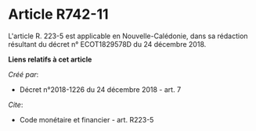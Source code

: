 # Article R742-11

L'article R. 223-5 est applicable en Nouvelle-Calédonie, dans sa rédaction résultant du décret n° ECOT1829578D du 24 décembre
2018.

**Liens relatifs à cet article**

_Créé par_:

  - Décret n°2018-1226 du 24 décembre 2018 - art. 7

_Cite_:

  - Code monétaire et financier - art. R223-5
